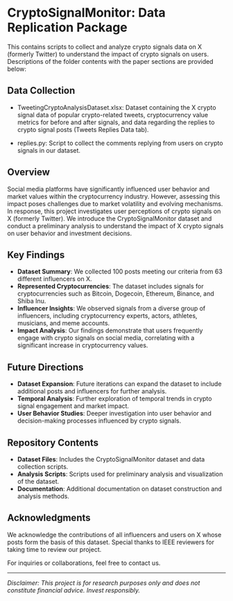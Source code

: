 # CryptoSignalMonitor: Data Replication Package

This contains scripts to collect and analyze crypto signals data on  X (formerly Twitter) to understand the impact of crypto signals on users. Descriptions of the folder contents with the paper sections are provided below:

## Data Collection

* TweetingCryptoAnalysisDataset.xlsx: Dataset containing the X crypto signal data of popular crypto-related tweets, cryptocurrency value metrics for before and after signals, and data regarding the replies to crypto signal posts (Tweets Replies Data tab).

* replies.py: Script to collect the comments replying from users on crypto signals in our dataset.


## Overview
Social media platforms have significantly influenced user behavior and market values within the cryptocurrency industry. However, assessing this impact poses challenges due to market volatility and evolving mechanisms. In response, this project investigates user perceptions of crypto signals on X (formerly Twitter). We introduce the CryptoSignalMonitor dataset and conduct a preliminary analysis to understand the impact of X crypto signals on user behavior and investment decisions.


## Key Findings
- **Dataset Summary**: We collected 100 posts meeting our criteria from 63 different influencers on X.
- **Represented Cryptocurrencies**: The dataset includes signals for cryptocurrencies such as Bitcoin, Dogecoin, Ethereum, Binance, and Shiba Inu.
- **Influencer Insights**: We observed signals from a diverse group of influencers, including cryptocurrency experts, actors, athletes, musicians, and meme accounts.
- **Impact Analysis**: Our findings demonstrate that users frequently engage with crypto signals on social media, correlating with a significant increase in cryptocurrency values.

## Future Directions
- **Dataset Expansion**: Future iterations can expand the dataset to include additional posts and influencers for further analysis.
- **Temporal Analysis**: Further exploration of temporal trends in crypto signal engagement and market impact.
- **User Behavior Studies**: Deeper investigation into user behavior and decision-making processes influenced by crypto signals.

## Repository Contents
- **Dataset Files**: Includes the CryptoSignalMonitor dataset and data collection scripts.
- **Analysis Scripts**: Scripts used for preliminary analysis and visualization of the dataset.
- **Documentation**: Additional documentation on dataset construction and analysis methods.

## Acknowledgments
We acknowledge the contributions of all influencers and users on X whose posts form the basis of this dataset. Special thanks to IEEE reviewers for taking time to review our project.

For inquiries or collaborations, feel free to contact us.

---
*Disclaimer: This project is for research purposes only and does not constitute financial advice. Invest responsibly.*

